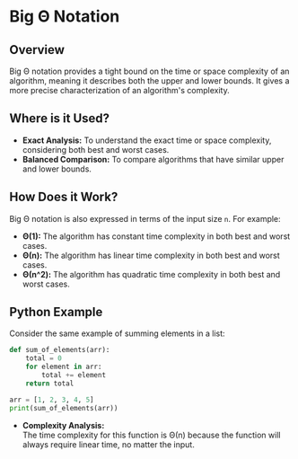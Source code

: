 # **Big Θ Notation**

## **Overview**

Big Θ notation provides a tight bound on the time or space complexity of an algorithm, meaning it describes both the upper and lower bounds. It gives a more precise characterization of an algorithm's complexity.

## **Where is it Used?**

- **Exact Analysis:** To understand the exact time or space complexity, considering both best and worst cases.
- **Balanced Comparison:** To compare algorithms that have similar upper and lower bounds.

## **How Does it Work?**

Big Θ notation is also expressed in terms of the input size `n`. For example:
- **Θ(1):** The algorithm has constant time complexity in both best and worst cases.
- **Θ(n):** The algorithm has linear time complexity in both best and worst cases.
- **Θ(n^2):** The algorithm has quadratic time complexity in both best and worst cases.

## **Python Example**

Consider the same example of summing elements in a list:

```python
def sum_of_elements(arr):
    total = 0
    for element in arr:
        total += element
    return total

arr = [1, 2, 3, 4, 5]
print(sum_of_elements(arr))
```

- **Complexity Analysis:**  
  The time complexity for this function is Θ(n) because the function will always require linear time, no matter the input.
